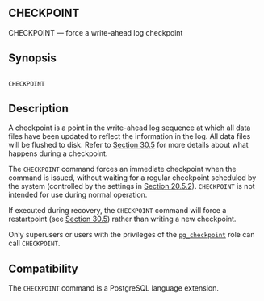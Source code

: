 ## CHECKPOINT

CHECKPOINT — force a write-ahead log checkpoint

## Synopsis

```

CHECKPOINT
```

## Description

A checkpoint is a point in the write-ahead log sequence at which all data files have been updated to reflect the information in the log. All data files will be flushed to disk. Refer to [Section 30.5](wal-configuration "30.5. WAL Configuration") for more details about what happens during a checkpoint.

The `CHECKPOINT` command forces an immediate checkpoint when the command is issued, without waiting for a regular checkpoint scheduled by the system (controlled by the settings in [Section 20.5.2](runtime-config-wal#RUNTIME-CONFIG-WAL-CHECKPOINTS "20.5.2. Checkpoints")). `CHECKPOINT` is not intended for use during normal operation.

If executed during recovery, the `CHECKPOINT` command will force a restartpoint (see [Section 30.5](wal-configuration "30.5. WAL Configuration")) rather than writing a new checkpoint.

Only superusers or users with the privileges of the [`pg_checkpoint`](predefined-roles#PREDEFINED-ROLES-TABLE "Table 22.1. Predefined Roles") role can call `CHECKPOINT`.

## Compatibility

The `CHECKPOINT` command is a PostgreSQL language extension.
